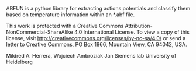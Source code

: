 ABFUN is a python library for extracting actions potentials and 
classify them based on temperature information within an *.abf file.

This work is protected with a Creative Commons Attribution-NonCommercial-ShareAlike 4.0 International License. 
To view a copy of this license, visit http://creativecommons.org/licenses/by-nc-sa/4.0/ or 
send a letter to Creative Commons, PO Box 1866, Mountain View, CA 94042, USA.

Mildred A. Herrera, Wojciech Ambroziak
Jan Siemens lab
University of Heidelberg
